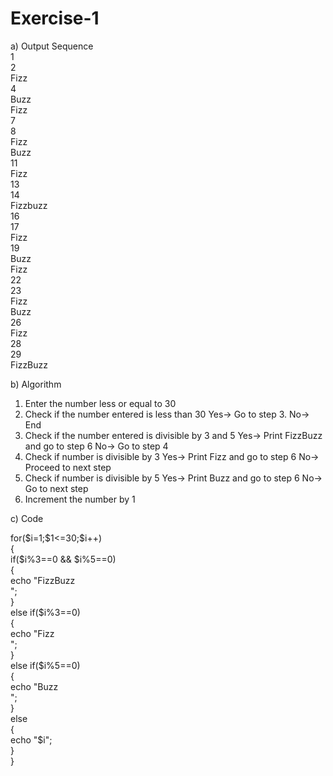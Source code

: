 # Exercise-1<br>
a) Output Sequence<br>
1<br>
2<br>
Fizz<br>
4<br>
Buzz<br>
Fizz<br>
7<br>
8<br>
Fizz<br>
Buzz<br>
11<br>
Fizz<br>
13<br>
14<br>
Fizzbuzz<br>
16<br>
17<br>
Fizz<br>
19<br>
Buzz<br>
Fizz<br>
22<br>
23<br>
Fizz<br>
Buzz<br>
26<br>
Fizz<br>
28<br>
29<br>
FizzBuzz<br>


b) Algorithm
1) Enter the number less or equal to 30
2) Check if the number entered is less than 30
   Yes-> Go to step 3.
   No-> End
3) Check if the number entered is divisible by 3 and 5
   Yes-> Print FizzBuzz and go to step 6
   No-> Go to step 4
4) Check if number is divisible by 3
   Yes-> Print Fizz and go to step 6
   No-> Proceed to next step
5) Check if number is divisible by 5
   Yes-> Print Buzz and go to step 6
   No-> Go to next step
6) Increment the number by 1<br>

c) Code<br>
 <?php<br>
 for($i=1;$1<=30;$i++)<br>
 {<br>
   if($i%3==0 && $i%5==0)<br>
   {<br>
     echo "FizzBuzz<br>";<br>
   }<br>
   else if($i%3==0)<br>
   {<br>
     echo "Fizz<br>";<br>
   }<br>
   else if($i%5==0)<br>
   {<br>
     echo "Buzz<br>";<br>
   }<br>
   else<br>
   {<br>
      echo "$i";<br>
   }<br>
}<br>
